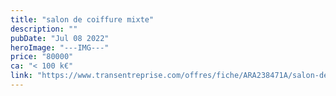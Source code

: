 ```yaml
---
title: "salon de coiffure mixte"
description: ""
pubDate: "Jul 08 2022"
heroImage: "---IMG---"
price: "80000"
ca: "< 100 k€"
link: "https://www.transentreprise.com/offres/fiche/ARA238471A/salon-de-coiffure-mixte/auvergne-rhone-alpes/haute-savoie/bassin-annecien"
---
```

